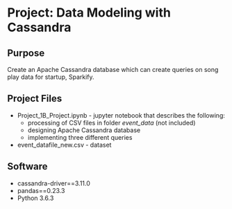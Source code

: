 # Project: Data Modeling with Cassandra

## Purpose

Create an Apache Cassandra database which can create queries on song play data for startup, Sparkify.

## Project Files

* Project_1B_Project.ipynb - jupyter notebook that describes the following:
    * processing of CSV files in folder *event_data* (not included)
    * designing Apache Cassandra database
    * implementing three different queries 
* event_datafile_new.csv - dataset

## Software

* cassandra-driver==3.11.0
* pandas==0.23.3
* Python 3.6.3
